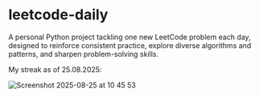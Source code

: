 # leetcode-daily

A personal Python project tackling one new LeetCode problem each day, designed to reinforce consistent practice, explore diverse algorithms and patterns, and sharpen problem-solving skills.

My streak as of 25.08.2025:

![Screenshot 2025-08-25 at 10 45 53](https://github.com/user-attachments/assets/8eab6c30-9e5a-4dac-bcb9-116f5fa9f15a)
